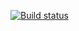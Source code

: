 [![Build status](https://ci.appveyor.com/api/projects/status/bjdbmuu8x8hbxfcu?svg=true)](https://ci.appveyor.com/project/SusannaSunny/at52)
